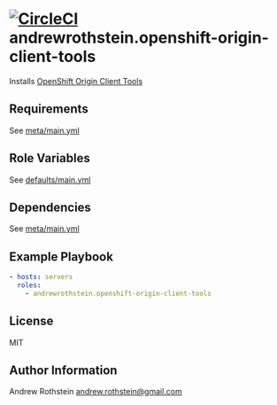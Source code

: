 [![CircleCI](https://circleci.com/gh/andrewrothstein/openshift-origin-client-tools.svg?style=svg)](https://circleci.com/gh/andrewrothstein/openshift-origin-client-tools)
andrewrothstein.openshift-origin-client-tools
=========

Installs [OpenShift Origin Client Tools](https://github.com/openshift/origin)

Requirements
------------

See [meta/main.yml](meta/main.yml)

Role Variables
--------------

See [defaults/main.yml](defaults/main.yml)

Dependencies
------------

See [meta/main.yml](meta/main.yml)

Example Playbook
----------------

```yml
- hosts: servers
  roles:
    - andrewrothstein.openshift-origin-client-tools
```

License
-------

MIT

Author Information
------------------

Andrew Rothstein <andrew.rothstein@gmail.com>
